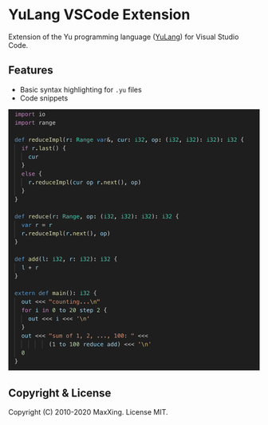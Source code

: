 # YuLang VSCode Extension

Extension of the Yu programming language ([YuLang](https://github.com/MaxXSoft/YuLang)) for Visual Studio Code.

## Features

* Basic syntax highlighting for `.yu` files
* Code snippets

![hilighting](images/highlighting.png)

## Copyright & License

Copyright (C) 2010-2020 MaxXing. License MIT.
